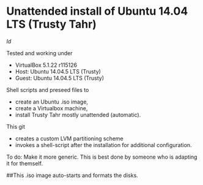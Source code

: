 # Unattended install of Ubuntu 14.04 LTS (Trusty Tahr)

$Id$

Tested and working under 
*  VirtualBox 5.1.22 r115126
*  Host: Ubuntu 14.04.5 LTS (Trusty)
*  Guest: Ubuntu 14.04.5 LTS (Trusty)

Shell scripts and preseed files to 
*  create an Ubuntu .iso image,
*  create a Virtualbox machine,
*  install Trusty Tahr mostly unattended (automatic).

This git
* creates a custom LVM partitioning scheme
* invokes a shell-script after the installation for additional configuration.

To do:  Make it more generic.  This is best done by someone who is adapting it for themself.

##This .iso image auto-starts and formats the disks.
